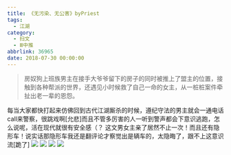 ```yaml
---
title: 《无污染、无公害》byPriest
tags:
  - 江湖
category:
  - 扫文
  - Ⅲ中推
abbrlink: 36965
date: 2018-07-30 00:00:00
---
```

<meta name="referrer" content="no-referrer" />

> 房奴狗上班族男主在接手大爷爷留下的房子的同时被推上了盟主的位置，接触到各种帮派的世界，还遇见小时候救了自己一命的女主，从一桩桩案件牵扯出老一辈的恩怨。

<!-- more -->

每当大家都快打起来仿佛回到古代江湖厮杀的时候，遵纪守法的男主就会一通电话call来警察，很跳戏啊[允悲]而且不管多厉害的人一听到警声都会下意识逃跑，怎么说呢，活在现代就很有安全感（？
这文男女主亲了居然不止一次！而且还有隐形车！说实话那隐形车我还是翻评论才察觉出是辆车的，太隐晦了，跟不上这意识流[跪了]
![](https://wx4.sinaimg.cn/mw690/0069kFhhgy1ftrbalv8j1j30yi1pcu0x.jpg)
![](https://wx3.sinaimg.cn/mw690/0069kFhhgy1ftrbantvp1j30yi1pcqv5.jpg)
![](https://wx2.sinaimg.cn/mw690/0069kFhhgy1ftrbaphssoj30yi1pcqv5.jpg)
![](https://wx1.sinaimg.cn/mw690/0069kFhhgy1ftrbakav9fj30yi1pcqv5.jpg)